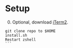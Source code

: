 # Setup

0. Optional, download [iTerm2](https://iterm2.com/).

````
git clone repo to $HOME
install.sh
Restart zshell
```